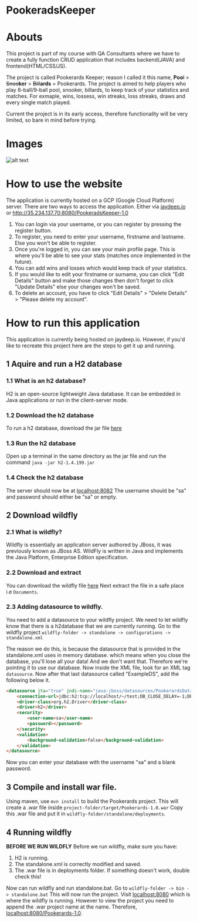 # PookeradsKeeper

# Abouts
This project is part of my course with QA Consultants where we have to create a fully function CRUD application that includes backend(JAVA) and frontend(HTML/CSS/JS).

The project is called Pookerards Keeper; reason I called it this name, **Poo**~~l~~ > ~~Snoo~~**ker** > ~~Bill~~**ards** = Pookerards. The project is aimed to help players who play 8-ball/9-ball pool, snooker, billards, to keep track of your statistics and matches. For exmaple, wins, lossess, win streaks, loss streaks, draws and every single match played.

Current the project is in its early access, therefore functionality will be very limited, so bare in mind before trying.

# Images
![alt text](https://imgur.com/NUZqyjm.png)

# How to use the website
The application is currently hosted on a GCP (Google Cloud Platform) server.
There are two ways to access the application. Either via [jaydeep.io](jaydeep.io) or http://35.234.137.70:8080/PookeradsKeeper-1.0
1. You can login via your username, or you can register by pressing the register button. 
2. To register, you need to enter your username, firstname and lastname. Else you won't be able to register. 
3. Once you're logged in, you can see your main profile page. This is where you'll be able to see your stats (matches once implemented in the future).
4. You can add wins and losses which would keep track of your statistics. 
5. If you would like to edit your firstname or surname, you can click "Edit Details" button and make those changes then don't forget to click "Update Details" else your changes won't be saved.
6. To delete an account, you have to click "Edit Details" > "Delete Details" > "Please delete my account".

# How to run this application
This application is currently being hosted on jaydeep.io. However, if you'd like to recreate this project here are the steps to get it up and running.

## 1 Aquire and run a H2 database
### 1.1 What is an h2 database?
H2 is an open-source lightweight Java database. It can be embedded in Java applications or run in the client-server mode.

### 1.2 Download the h2 database
To run a h2 database, download the jar file [here](http://repo2.maven.org/maven2/com/h2database/h2/1.4.199/h2-1.4.199.jar)

### 1.3 Run the h2 database
Open up a terminal in the same directory as the jar file and run the command
`java -jar h2-1.4.199.jar`

### 1.4 Check the h2 database
The server should now be at [localhost:8082](http://localhost:8082)
The username should be "sa" and password should either be "sa" or empty.

## 2 Download wildfly
### 2.1 What is wildfly?
Wildfly is essentially an application server authored by JBoss, it was previously known as JBoss AS. WildFly is written in Java and implements the Java Platform, Enterprise Edition specification.

### 2.2 Download and extract
You can download the wildfly file [here](https://wildfly.org/downloads/)
Next extract the file in a safe place i.e `Documents`.

### 2.3 Adding datasource to wildfly.
You need to add a datasource to your wildfly project. We need to let wildfly know that there is a h2database that we are currently running.
Go to the wildfly project `wildfly-folder -> standalone -> configurations -> standalone.xml`

The reason we do this, is because the datasource that is provided in the standalone.xml uses in memory database. which means when you close the database, you'll lose all your data! And we don't want that. Therefore we're pointing it to use our database.
Now inside the XML file, look for an XML tag `datasource`. Now after that last datasource called "ExampleDS", add the following below it.
```html
<datasource jta="true" jndi-name="java:jboss/datasources/PookerardsDataSource" pool-name="PookerardsDataSource" enabled="true" use-ccm="true">
    <connection-url>jdbc:h2:tcp://localhost/~/test;DB_CLOSE_DELAY=-1;DB_CLOSE_ON_EXIT=FALSE</connection-url> 
    <driver-class>org.h2.Driver</driver-class>
    <driver>h2</driver>
    <security>
        <user-name>sa</user-name>
        <password></password>
    </security>
    <validation>
        <background-validation>false</background-validation>
    </validation> 
</datasource> 
```
Now you can enter your database with the username "sa" and a blank password.

## 3 Compile and install war file.
Using maven, use `mvn install` to build the Pookerards project. This will create a .war file inside `project-folder/target/Pookerards-1.0.war`
Copy this .war file and put it in `wildfly-folder/standalone/deployments`.

## 4 Running wildfly
**BEFORE WE RUN WILDFLY**
Before we run wildfly, make sure you have:
1. H2 is running. 
2. The standalone.xml is correctly modified and saved.
3. The .war file is in deployments folder. 
If something doesn't work, double check this!

Now can run wildfly and run standalone.bat. Go to `wildfly-folder -> bin -> standalone.bat`
This will now run the project. Visit [localhost:8080](localhost:8080) which is where the wildfly is running. However to view the project you need to append the .war project name at the name. Therefore, [localhost:8080/Pookerards-1.0](localhost:8080/Pookerards-1.0).

